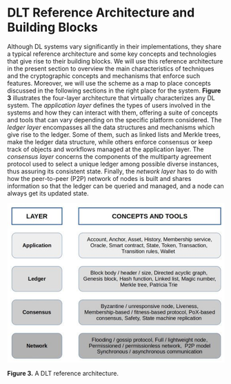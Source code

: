 # DLT Reference Architecture and Building Blocks

Although DL systems vary significantly in their implementations, they share a typical reference architecture and some key concepts and technologies that give rise to their building blocks. We will use this reference architecture in the present section to overview the main characteristics of techniques and the cryptographic concepts and mechanisms that enforce such features. Moreover, we will use the scheme as a map to place concepts discussed in the following sections in the right place for the system. **Figure 3** illustrates the four-layer architecture that virtually characterizes any DL system. The _application layer_ defines the types of users involved in the systems and how they can interact with them, offering a suite of concepts and tools that can vary depending on the specific platform considered. The _ledger layer_ encompasses all the data structures and mechanisms which give rise to the ledger. Some of them, such as linked lists and Merkle trees, make the ledger data structure, while others enforce consensus or keep track of objects and workflows managed at the application layer. The _consensus layer_ concerns the components of the multiparty agreement protocol used to select a unique ledger among possible diverse instances, thus assuring its consistent state. Finally, the _network layer_ has to do with how the peer-to-peer (P2P) network of nodes is built and shares information so that the ledger can be queried and managed, and a node can always get its updated state.

![](<../../.gitbook/assets/image (5).png>)

**Figure 3.** A DLT reference architecture.
